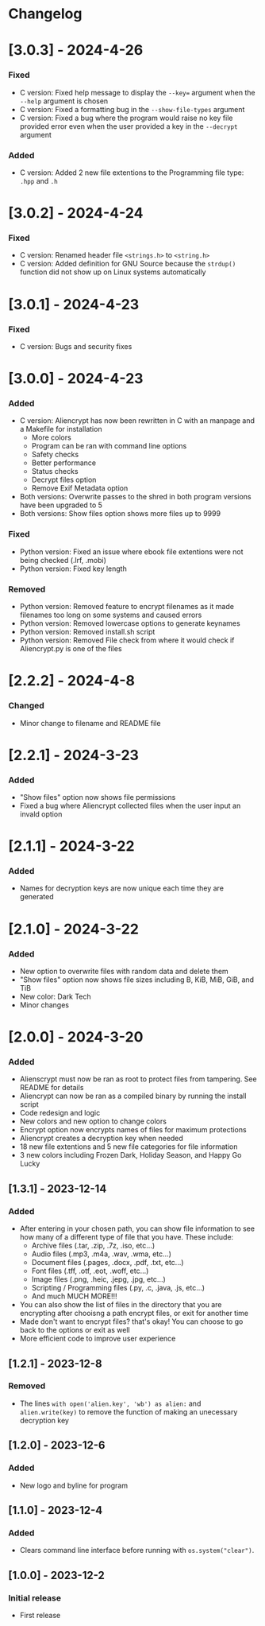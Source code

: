 # Changelog

# [3.0.3] - 2024-4-26
### Fixed
- C version: Fixed help message to display the ```--key=``` argument when the ```--help``` argument is chosen
- C version: Fixed a formatting bug in the ```--show-file-types``` argument
- C version: Fixed a bug where the program would raise no key file provided error even when the user provided a key in the ```--decrypt``` argument

### Added
- C version: Added 2 new file extentions to the Programming file type: ```.hpp``` and ```.h```

# [3.0.2] - 2024-4-24
### Fixed
- C version: Renamed header file ```<strings.h>``` to ```<string.h>```
- C version: Added definition for GNU Source because the ```strdup()``` function did not show up on Linux systems automatically

# [3.0.1] - 2024-4-23
### Fixed
- C version: Bugs and security fixes

# [3.0.0] - 2024-4-23
### Added
- C version: Aliencrypt has now been rewritten in C with an manpage and a Makefile for installation
  * More colors
  * Program can be ran with command line options
  * Safety checks
  * Better performance
  * Status checks
  * Decrypt files option
  * Remove Exif Metadata option
- Both versions: Overwrite passes to the shred in both program versions have been upgraded to 5
- Both versions: Show files option shows more files up to 9999

### Fixed
- Python version: Fixed an issue where ebook file extentions were not being checked (.lrf, .mobi)
- Python version: Fixed key length

### Removed
- Python version: Removed feature to encrypt filenames as it made filenames too long on some systems and caused errors
- Python version: Removed lowercase options to generate keynames
- Python version: Removed install.sh script
- Python version: Removed File check from where it would check if Aliencrypt.py is one of the files

# [2.2.2] - 2024-4-8
### Changed
- Minor change to filename and README file

# [2.2.1] - 2024-3-23
### Added
- "Show files" option now shows file permissions
- Fixed a bug where Aliencrypt collected files when the user input an invald option

# [2.1.1] - 2024-3-22
### Added
- Names for decryption keys are now unique each time they are generated

# [2.1.0] - 2024-3-22
### Added
- New option to overwrite files with random data and delete them
- "Show files" option now shows file sizes including B, KiB, MiB, GiB, and TiB
- New color: Dark Tech
- Minor changes

# [2.0.0] - 2024-3-20
### Added
- Alienscrypt must now be ran as root to protect files from tampering. See README for details
- Aliencrypt can now be ran as a compiled binary by running the install script
- Code redesign and logic
- New colors and new option to change colors
- Encrypt option now encrypts names of files for maximum protections
- Aliencrypt creates a decryption key when needed
- 18 new file extentions and 5 new file categories for file information
- 3 new colors including Frozen Dark, Holiday Season, and Happy Go Lucky

## [1.3.1] - 2023-12-14
### Added
- After entering in your chosen path, you can show file information to see how many of a different type of file that you have. These include:
  * Archive files (.tar, .zip, .7z, .iso, etc...)
  * Audio files (.mp3, .m4a, .wav, .wma, etc...)
  * Document files (.pages, .docx, .pdf, .txt, etc...)
  * Font files (.tff, .otf, .eot, .woff, etc...)
  * Image files (.png, .heic, .jepg, .jpg, etc...)
  * Scripting / Programming files (.py, .c, .java, .js, etc...)
  * And much MUCH MORE!!!
- You can also show the list of files in the directory that you are encrypting after chooisng a path encrypt files, or exit for another time
- Made don't want to encrypt files? that's okay! You can choose to go back to the options or exit as well
- More efficient code to improve user experience

## [1.2.1] - 2023-12-8
### Removed
- The lines ```with open('alien.key', 'wb') as alien:``` and ```alien.write(key)``` to remove the function of making an unecessary decryption key

## [1.2.0] - 2023-12-6
### Added
- New logo and byline for program

## [1.1.0] - 2023-12-4
### Added
- Clears command line interface before running with ```os.system("clear")```.

## [1.0.0] - 2023-12-2
### Initial release
- First release
